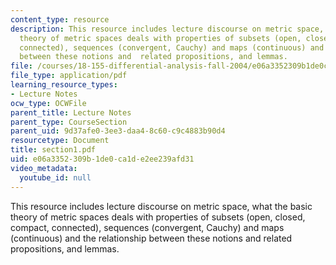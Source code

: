 ```yaml
---
content_type: resource
description: This resource includes lecture discourse on metric space, what the basic
  theory of metric spaces deals with properties of subsets (open, closed, compact,
  connected), sequences (convergent, Cauchy) and maps (continuous) and the relationship
  between these notions and  related propositions, and lemmas.
file: /courses/18-155-differential-analysis-fall-2004/e06a3352309b1de0ca1de2ee239afd31_section1.pdf
file_type: application/pdf
learning_resource_types:
- Lecture Notes
ocw_type: OCWFile
parent_title: Lecture Notes
parent_type: CourseSection
parent_uid: 9d37afe0-3ee3-daa4-8c60-c9c4883b90d4
resourcetype: Document
title: section1.pdf
uid: e06a3352-309b-1de0-ca1d-e2ee239afd31
video_metadata:
  youtube_id: null
---
```

This resource includes lecture discourse on metric space, what the basic theory of metric spaces deals with properties of subsets (open, closed, compact, connected), sequences (convergent, Cauchy) and maps (continuous) and the relationship between these notions and  related propositions, and lemmas.

